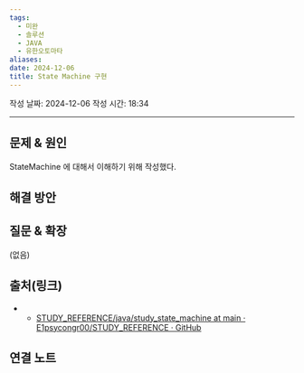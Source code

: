 ```yaml
---
tags:
  - 미완
  - 솔루션
  - JAVA
  - 유한오토마타
aliases: 
date: 2024-12-06
title: State Machine 구현
---
```

작성 날짜: 2024-12-06
작성 시간: 18:34


----

## 문제 & 원인

StateMachine 에 대해서 이해하기 위해 작성했다.

## 해결 방안




## 질문 & 확장

(없음)

## 출처(링크)

- - [STUDY\_REFERENCE/java/study\_state\_machine at main · E1psycongr00/STUDY\_REFERENCE · GitHub](https://github.com/E1psycongr00/STUDY_REFERENCE/tree/main/java/study_state_machine)

## 연결 노트
